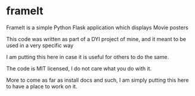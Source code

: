 # frameIt

FrameIt is a simple Python Flask application which displays Movie posters

This code was written as part of a DYI project of mine, and it meant to be used in a very specific way

I am putting this here in case it is useful for others to do the same. 

The code is MIT licensed, I do not care what you do with it. 

More to come as far as install docs and such, I am simply putting this here to have a place to work on it. 
